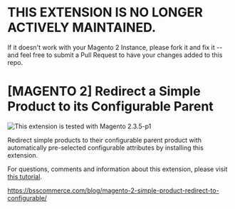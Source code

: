 # THIS EXTENSION IS NO LONGER ACTIVELY MAINTAINED. 

If it doesn't work with your Magento 2 Instance, please fork it and fix it -- and feel free to submit a Pull Request to have your changes added to this repo.

# [MAGENTO 2] Redirect a Simple Product to its Configurable Parent

![This extension is tested with Magento 2.3.5-p1](https://img.shields.io/badge/tested%20with-m2.3.5--p1-0daadb)

Redirect simple products to their configurable parent product with automatically pre-selected configurable attributes by installing this extension.

For questions, comments and information about this extension, please visit [this tutorial](https://daan.dev/magento/2/redirect-simple-products-configurable-parent-attributes-pre-selected/).


https://bsscommerce.com/blog/magento-2-simple-product-redirect-to-configurable/
